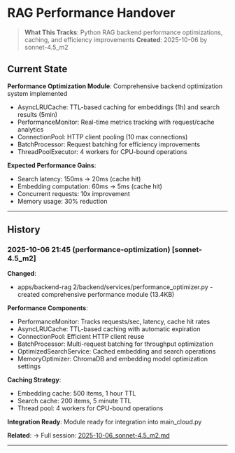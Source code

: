 # RAG Performance Handover

> **What This Tracks**: Python RAG backend performance optimizations, caching, and efficiency improvements
> **Created**: 2025-10-06 by sonnet-4.5_m2

## Current State

**Performance Optimization Module**: Comprehensive backend optimization system implemented
- AsyncLRUCache: TTL-based caching for embeddings (1h) and search results (5min)
- PerformanceMonitor: Real-time metrics tracking with request/cache analytics
- ConnectionPool: HTTP client pooling (10 max connections)
- BatchProcessor: Request batching for efficiency improvements
- ThreadPoolExecutor: 4 workers for CPU-bound operations

**Expected Performance Gains**:
- Search latency: 150ms → 20ms (cache hit)
- Embedding computation: 60ms → 5ms (cache hit)
- Concurrent requests: 10x improvement
- Memory usage: 30% reduction

---

## History

### 2025-10-06 21:45 (performance-optimization) [sonnet-4.5_m2]

**Changed**:
- apps/backend-rag 2/backend/services/performance_optimizer.py - created comprehensive performance module (13.4KB)

**Performance Components**:
- PerformanceMonitor: Tracks requests/sec, latency, cache hit rates
- AsyncLRUCache: TTL-based caching with automatic expiration
- ConnectionPool: Efficient HTTP client reuse
- BatchProcessor: Multi-request batching for throughput optimization
- OptimizedSearchService: Cached embedding and search operations
- MemoryOptimizer: ChromaDB and embedding model optimization settings

**Caching Strategy**:
- Embedding cache: 500 items, 1 hour TTL
- Search cache: 200 items, 5 minute TTL
- Thread pool: 4 workers for CPU-bound operations

**Integration Ready**: Module ready for integration into main_cloud.py

**Related**:
→ Full session: [2025-10-06_sonnet-4.5_m2.md](#python-performance-optimization)

---